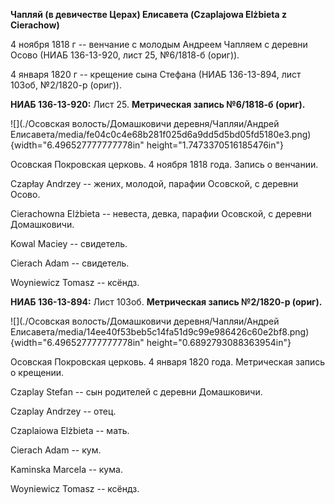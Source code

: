 **Чапляй (в девичестве Церах) Елисавета (Czaplajowa Elżbieta z
Cierachow)**

4 ноября 1818 г -- венчание с молодым Андреем Чапляем с деревни Осово
(НИАБ 136-13-920, лист 25, №6/1818-б (ориг)).

4 января 1820 г -- крещение сына Стефана (НИАБ 136-13-894, лист 103об,
№2/1820-р (ориг)).

**НИАБ 136-13-920:** Лист 25. **Метрическая запись №6/1818-б (ориг).**

![](./Осовская волость/Домашковичи деревня/Чапляи/Андрей Елисавета/media/fe04c0c4e68b281f025d6a9dd5d5bd05fd5180e3.png){width="6.496527777777778in"
height="1.7473370516185476in"}

Осовская Покровская церковь. 4 ноября 1818 года. Запись о венчании.

Czapłay Andrzey -- жених, молодой, парафии Осовской, с деревни Осово.

Cierachowna Elżbieta -- невеста, девка, парафии Осовской, с деревни
Домашковичи.

Kowal Maciey -- свидетель.

Cierach Adam -- свидетель.

Woyniewicz Tomasz -- ксёндз.

**НИАБ 136-13-894:** Лист 103об. **Метрическая запись №2/1820-р
(ориг).**

![](./Осовская волость/Домашковичи деревня/Чапляи/Андрей Елисавета/media/14ee40f53beb5c14fa51d9c99e986426c60e2bf8.png){width="6.496527777777778in"
height="0.6892793088363954in"}

Осовская Покровская церковь. 4 января 1820 года. Метрическая запись о
крещении.

Czaplay Stefan -- сын родителей с деревни Домашковичи.

Czaplay Andrzey -- отец.

Czaplaiowa Elżbieta -- мать.

Cierach Adam -- кум.

Kaminska Marcela -- кума.

Woyniewicz Tomasz -- ксёндз.
